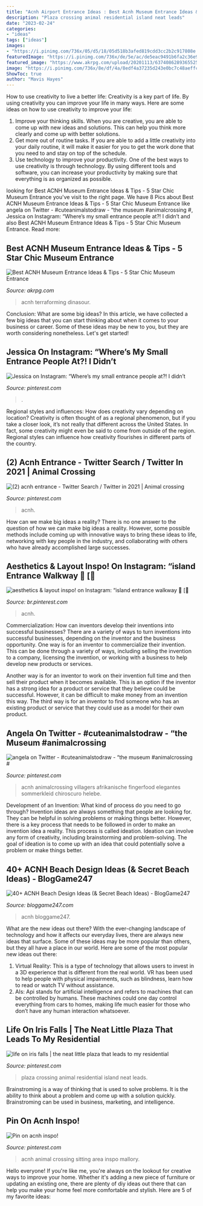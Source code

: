 ```yaml
---
title: "Acnh Airport Entrance Ideas : Best Acnh Museum Entrance Ideas &amp; Tips"
description: "Plaza crossing animal residential island neat leads"
date: "2023-02-24"
categories:
- "ideas"
tags: ["ideas"]
images:
- "https://i.pinimg.com/736x/05/d5/18/05d518b3afed819cdd3cc2b2c917808e.jpg"
featuredImage: "https://i.pinimg.com/736x/de/5e/ac/de5eac9491b6fa2c36e988599ad5e705.jpg"
featured_image: "https://www.akrpg.com/upload/20201113/6374086289365525359630588.png"
image: "https://i.pinimg.com/736x/8e/df/4a/8edf4a37235d243e0bc7c48aeffc2c21.jpg"
ShowToc: true
author: "Mavis Hayes"
---
```



How to use creativity to live a better life:
Creativity is a key part of life. By using creativity you can improve your life in many ways. Here are some ideas on how to use creativity to improve your life: 
1. Improve your thinking skills. When you are creative, you are able to come up with new ideas and solutions. This can help you think more clearly and come up with better solutions. 
2. Get more out of routine tasks. If you are able to add a little creativity into your daily routine, it will make it easier for you to get the work done that you need to and stay on top of the schedule. 
3. Use technology to improve your productivity. One of the best ways to use creativity is through technology. By using different tools and software, you can increase your productivity by making sure that everything is as organized as possible. 

	

		
looking for Best ACNH Museum Entrance Ideas &amp; Tips - 5 Star Chic Museum Entrance you've visit to the right page. We have 8 Pics about Best ACNH Museum Entrance Ideas &amp; Tips - 5 Star Chic Museum Entrance like angela on Twitter - #cuteanimalstodraw - “the museum #animalcrossing #, Jessica on Instagram: “Where’s my small entrance people at?! I didn’t and also Best ACNH Museum Entrance Ideas &amp; Tips - 5 Star Chic Museum Entrance. Read more:
		
    
## Best ACNH Museum Entrance Ideas &amp; Tips - 5 Star Chic Museum Entrance

<img loading=lazy src="https://www.akrpg.com/upload/20201113/6374086289365525359630588.png" onerror="this.onerror=null;this.src='https://tse3.mm.bing.net/th?id=OIP.47sFojVfTWtd6He3ntvFugHaEU&amp;pid=15.1';" alt="Best ACNH Museum Entrance Ideas &amp; Tips - 5 Star Chic Museum Entrance">

_Source: akrpg.com_

>acnh terraforming dinasour. 

	

Conclusion: What are some big ideas?
In this article, we have collected a few big ideas that you can start thinking about when it comes to your business or career. Some of these ideas may be new to you, but they are worth considering nonetheless. Let's get started!

    
## Jessica On Instagram: “Where’s My Small Entrance People At?! I Didn’t

<img loading=lazy src="https://i.pinimg.com/736x/52/52/f2/5252f2b268a237a49d96d2a536c066e5.jpg" onerror="this.onerror=null;this.src='https://tse2.mm.bing.net/th?id=OIP.TN44ZXcNjnTwwqCjH2Uh9QHaEK&amp;pid=15.1';" alt="Jessica on Instagram: “Where’s my small entrance people at?! I didn’t">

_Source: pinterest.com_

>. 

	

Regional styles and influences: How does creativity vary depending on location?
Creativity is often thought of as a regional phenomenon, but if you take a closer look, it’s not really that different across the United States. In fact, some creativity might even be said to come from outside of the region. Regional styles can influence how creativity flourishes in different parts of the country.

    
## (2) Acnh Entrance - Twitter Search / Twitter In 2021 | Animal Crossing

<img loading=lazy src="https://i.pinimg.com/736x/0d/6c/49/0d6c49e79153e031d3ecfb8a4b86e302.jpg" onerror="this.onerror=null;this.src='https://tse1.mm.bing.net/th?id=OIP.L7IS0tyG6WUyme_l99kOEgHaEK&amp;pid=15.1';" alt="(2) acnh entrance - Twitter Search / Twitter in 2021 | Animal crossing">

_Source: pinterest.com_

>acnh. 

	

How can we make big ideas a reality?
There is no one answer to the question of how we can make big ideas a reality. However, some possible methods include coming up with innovative ways to bring these ideas to life, networking with key people in the industry, and collaborating with others who have already accomplished large successes.

    
## Aesthetics &amp; Layout Inspo! On Instagram: “island Entrance Walkway 💫 [🌻

<img loading=lazy src="https://i.pinimg.com/736x/8e/df/4a/8edf4a37235d243e0bc7c48aeffc2c21.jpg" onerror="this.onerror=null;this.src='https://tse1.mm.bing.net/th?id=OIP.X7z9QdPAz-p-p-c3apqTlQHaEA&amp;pid=15.1';" alt="aesthetics &amp; layout inspo! on Instagram: “island entrance walkway 💫 [🌻">

_Source: br.pinterest.com_

>acnh. 

	

Commercialization: How can inventors develop their inventions into successful businesses?
There are a variety of ways to turn inventions into successful businesses, depending on the inventor and the business opportunity. 
One way is for an inventor to commercialize their invention. This can be done through a variety of ways, including selling the invention to a company, licensing the invention, or working with a business to help develop new products or services. 

Another way is for an inventor to work on their invention full time and then sell their product when it becomes available. This is an option if the inventor has a strong idea for a product or service that they believe could be successful. However, it can be difficult to make money from an invention this way. 
The third way is for an inventor to find someone who has an existing product or service that they could use as a model for their own product.

    
## Angela On Twitter - #cuteanimalstodraw - “the Museum #animalcrossing #

<img loading=lazy src="https://i.pinimg.com/736x/de/5e/ac/de5eac9491b6fa2c36e988599ad5e705.jpg" onerror="this.onerror=null;this.src='https://tse1.mm.bing.net/th?id=OIP.0DkS5CpdtW6Bs8nOnlx0YAHaEK&amp;pid=15.1';" alt="angela on Twitter - #cuteanimalstodraw - “the museum #animalcrossing #">

_Source: pinterest.com_

>acnh animalcrossing villagers afrikanische fingerfood elegantes sommerkleid chiroscuro helebe. 

	

Development of an Invention: What kind of process do you need to go through?
Invention ideas are always something that people are looking for. They can be helpful in solving problems or making things better. However, there is a key process that needs to be followed in order to make an invention idea a reality. This process is called ideation. Ideation can involve any form of creativity, including brainstorming and problem-solving. The goal of ideation is to come up with an idea that could potentially solve a problem or make things better.

    
## 40+ ACNH Beach Design Ideas (&amp; Secret Beach Ideas) - BlogGame247

<img loading=lazy src="https://bloggame247.com/wp-content/uploads/2021/05/18-beach-bbq-area-acnh.jpg" onerror="this.onerror=null;this.src='https://tse1.mm.bing.net/th?id=OIP.J-PDKRIMEr1ZqK85aKpHLQHaEW&amp;pid=15.1';" alt="40+ ACNH Beach Design Ideas (&amp; Secret Beach Ideas) - BlogGame247">

_Source: bloggame247.com_

>acnh bloggame247. 

	

What are the new ideas out there?
With the ever-changing landscape of technology and how it affects our everyday lives, there are always new ideas that surface. Some of these ideas may be more popular than others, but they all have a place in our world. Here are some of the most popular new ideas out there: 
1. Virtual Reality: This is a type of technology that allows users to invest in a 3D experience that is different from the real world. VR has been used to help people with physical impairments, such as blindness, learn how to read or watch TV without assistance. 
2. AIs: Api stands for artificial intelligence and refers to machines that can be controlled by humans. These machines could one day control everything from cars to homes, making life much easier for those who don’t have any human interaction whatsoever. 

    
## Life On Iris Falls | The Neat Little Plaza That Leads To My Residential

<img loading=lazy src="https://i.pinimg.com/736x/c7/cc/96/c7cc968881722703b0ce1e3805a3df50.jpg" onerror="this.onerror=null;this.src='https://tse3.mm.bing.net/th?id=OIP.AtXsmL8PMzFDPC8AMOuAUwHaEK&amp;pid=15.1';" alt="life on iris falls | the neat little plaza that leads to my residential">

_Source: pinterest.com_

>plaza crossing animal residential island neat leads. 

	

Brainstroming is a way of thinking that is used to solve problems. It is the ability to think about a problem and come up with a solution quickly. Brainstroming can be used in business, marketing, and intelligence.

    
## Pin On Acnh Inspo!

<img loading=lazy src="https://i.pinimg.com/736x/05/d5/18/05d518b3afed819cdd3cc2b2c917808e.jpg" onerror="this.onerror=null;this.src='https://tse3.mm.bing.net/th?id=OIP.3DtwYD36rGCuBlBsbvM9AQHaEF&amp;pid=15.1';" alt="Pin on acnh inspo!">

_Source: pinterest.com_

>acnh animal crossing sitting area inspo mallory. 

	

Hello everyone! If you're like me, you're always on the lookout for creative ways to improve your home. Whether it's adding a new piece of furniture or updating an existing one, there are plenty of diy ideas out there that can help you make your home feel more comfortable and stylish. Here are 5 of my favorite ideas: 

